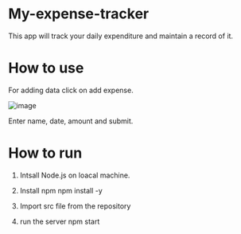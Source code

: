 # My-expense-tracker
This app will track your daily expenditure and maintain a record of it.

# How to use

For adding data click on add expense.

![image](https://user-images.githubusercontent.com/38872105/234860490-42b53409-0caa-4f60-a25c-cd850507f674.png)

Enter name, date, amount and submit.

# How to run 
1. Intsall Node.js on loacal machine.
2. Install npm 
  npm install -y

3. Import src file from the repository
4. run the server
  npm start


